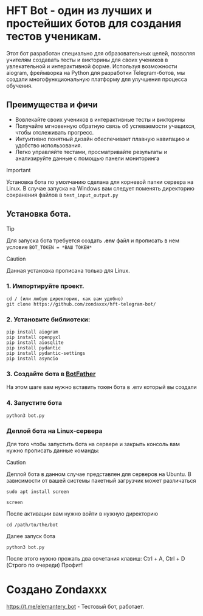# HFT Bot - один из лучших и простейших ботов для создания тестов ученикам.
Этот бот разработан специально для образовательных целей, позволяя учителям создавать тесты и викторины для своих учеников в увлекательной и интерактивной форме. Используя возможности aiogram, фреймворка на Python для разработки Telegram-ботов, мы создали многофункциональную платформу для улучшения процесса обучения.
## Преимущества и фичи
* Вовлекайте своих учеников в интерактивные тесты и викторины
*  Получайте мгновенную обратную связь об успеваемости учащихся, чтобы отслеживать прогресс.
* Интуитивно понятный дизайн обеспечивает плавную навигацию и удобство использования.
* Легко управляйте тестами, просматривайте результаты и анализируйте данные c помощью панели мониторинга 
 > [!IMPORTANT]
 >  Установка бота по умолчанию сделана для корневой папки сервера на Linux. В случае запуска на Windows вам следует поменять директорию сохранения файлов в `test_input_output.py`
## Установка бота.
> [!TIP]
> Для запуска бота требуется создать **.env** файл и прописать в нем условие ```BOT_TOKEN = *ВАШ ТОКЕН*```

> [!CAUTION]
> Данная установка прописана только для Linux.
### 1. Импортируйте проект.
```
cd / (или любую директорию, как вам удобно)
git clone https://github.com/zondaxxx/hft-telegram-bot/
```
### 2. Установите библиотеки:
```
pip install aiogram
pip install openpyxl
pip install aiosqlite
pip install pydantic
pip install pydantic-settings
pip install asyncio
```
### 3. Создайте бота в [BotFather](https://t.me/BotFather)
На этом шаге вам нужно вставить токен бота в .env который вы создали

### 4. Запустите бота
```
python3 bot.py
```


### Деплой бота на Linux-сервера
Для того чтобы запустить бота на сервере и закрыть консоль вам нужно прописать данные команды:
> [!CAUTION]
> Деплой бота в данном случае представлен для серверов на Ubuntu. В зависимости от вашей системы пакетный загрузчик может различаться
```
sudo apt install screen
```
```
screen
```
После активации вам нужно войти в нужную директорию
```
cd /path/to/the/bot
```
Далее запуск бота
```
python3 bot.py
```
После этого нужно прожать два сочетания клавиш: Ctrl + A, Ctrl + D (Строго по очереди)
Профит!
# Создано Zondaxxx
https://t.me/elemantery_bot - Тестовый бот, работает.
